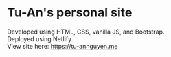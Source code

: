 # Tu-An's personal site
Developed using HTML, CSS, vanilla JS, and Bootstrap.  
Deployed using Netlify.  
View site here: https://tu-annguyen.me
